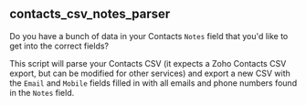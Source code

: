 ## contacts_csv_notes_parser

Do you have a bunch of data in your Contacts `Notes` field that you'd
like to get into the correct fields?

This script will parse your Contacts CSV (it expects a Zoho
Contacts CSV export, but can be modified for other
services) and export a new CSV with the `Email`
and `Mobile` fields filled in with all emails
and phone numbers found in
the `Notes` field.
